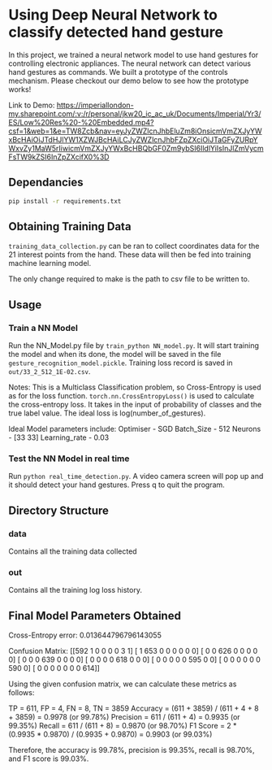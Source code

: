# Using Deep Neural Network to classify detected hand gesture

In this project, we trained a neural network model to use hand gestures for controlling electronic appliances. The neural network can detect various hand gestures as commands. We built a prototype of the controls mechanism. Please checkout our demo below to see how the prototype works!

Link to Demo: https://imperiallondon-my.sharepoint.com/:v:/r/personal/jkw20_ic_ac_uk/Documents/Imperial/Yr3/ES/Low%20Res%20-%20Embedded.mp4?csf=1&web=1&e=TW8Zcb&nav=eyJyZWZlcnJhbEluZm8iOnsicmVmZXJyYWxBcHAiOiJTdHJlYW1XZWJBcHAiLCJyZWZlcnJhbFZpZXciOiJTaGFyZURpYWxvZy1MaW5rIiwicmVmZXJyYWxBcHBQbGF0Zm9ybSI6IldlYiIsInJlZmVycmFsTW9kZSI6InZpZXcifX0%3D

## Dependancies

```sh
pip install -r requirements.txt
```


## Obtaining Training Data

`training_data_collection.py` can be ran to collect coordinates data for the 21 interest points from the hand. These data will then be fed into training machine learning model. 

The only change required to make is the path to csv file to be written to. 

## Usage 

### Train a NN Model

Run the NN_Model.py file by `train_python NN_model.py`. It will start training the model and when its done, the model will be saved in the file `gesture_recognition_model.pickle`. Training loss record is saved in `out/33_2_512_1E-02.csv`.

Notes: This is a Multiclass Classification problem, so Cross-Entropy is used as for the loss function. `torch.nn.CrossEntropyLoss()` is used to calculate the cross-entropy loss. It takes in the input of probability of classes and the true label value. The ideal loss is log(number_of_gestures). 

Ideal Model parameters include:
Optimiser - SGD
Batch_Size - 512
Neurons - [33 33]
Learning_rate - 0.03

### Test the NN Model in real time
Run `python real_time_detection.py`. A video camera screen will pop up and it should detect your hand gestures. Press q to quit the program. 


## Directory Structure

### data
Contains all the training data collected 

### out
Contains all the training log loss history. 

## Final Model Parameters Obtained

Cross-Entropy error: 0.013644796796143055

Confusion Matrix: 
 [[592   1   0   0   0   0   3   1]
 [  1 653   0   0   0   0   0   0]
 [  0   0 626   0   0   0   0   0]
 [  0   0   0 639   0   0   0   0]
 [  0   0   0   0 618   0   0   0]
 [  0   0   0   0   0 595   0   0]
 [  0   0   0   0   0   0 590   0]
 [  0   0   0   0   0   0   0 614]]

Using the given confusion matrix, we can calculate these metrics as follows:

TP = 611, FP = 4, FN = 8, TN = 3859
Accuracy = (611 + 3859) / (611 + 4 + 8 + 3859) = 0.9978 (or 99.78%)
Precision = 611 / (611 + 4) = 0.9935 (or 99.35%)
Recall = 611 / (611 + 8) = 0.9870 (or 98.70%)
F1 Score = 2 * (0.9935 * 0.9870) / (0.9935 + 0.9870) = 0.9903 (or 99.03%)

Therefore, the accuracy is 99.78%, precision is 99.35%, recall is 98.70%, and F1 score is 99.03%.


